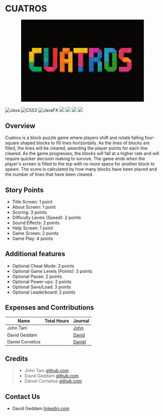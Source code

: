 # CUATROS

<p align="center">
<img src="title.png"
width="400">
</p>

  ![Java](https://img.shields.io/badge/java-%23ED8B00.svg?style=for-the-badge&logo=openjdk&logoColor=white) ![CSS3](https://img.shields.io/badge/css3-%231572B6.svg?style=for-the-badge&logo=css3&logoColor=white) ![JavaFX](https://img.shields.io/badge/javafx-%23FF0000.svg?style=for-the-badge&logo=javafx&logoColor=white) <img src="https://img.shields.io/badge/-HuggingFace-FDEE21?style=for-the-badge&logo=HuggingFace&logoColor=black" /> <img src="https://img.shields.io/badge/gradle-02303A?style=for-the-badge&logo=gradle&logoColor=white" /> <img src="https://img.shields.io/badge/Visual_Studio_Code-0078D4?style=for-the-badge&logo=visual%20studio%20code&logoColor=white" /> <img src="https://img.shields.io/badge/GIT-E44C30?style=for-the-badge&logo=git&logoColor=white" />  


## Overview

Cuatros is a block puzzle game where players shift and rotate falling four-square shaped blocks to fill lines horizontally. As the lines of blocks are filled, the lines will be cleared, awarding the player points for each line cleared. As the game progresses, the blocks will fall at a higher rate and will require quicker decision making to survive. The game ends when the player's screen is filled to the top with no more space for another block to spawn. The score is calculated by how many blocks have been placed and the number of lines that have been cleared.

## Story Points
- Title Screen: 1 point
- About Screen: 1 point
- Scoring: 3 points
- Difficulty Levels (Speed): 2 points
- Sound Effects: 2 points
- Help Screen: 1 point
- Game Screen: 2 points
- Game Play: 4 points

## Additional features
- Optional Cheat Mode: 3 points
- Optional Game Levels (Points): 3 points
- Optional Pause: 2 points
- Optional Power-ups: 2 points
- Optional Save/Load: 3 points
- Optional Leaderboard: 2 points

## Expenses and Contributions


|      Name          | Total Hours | Journal |
|--------------------|-------------|---------------              
|    John Tam        |             | [John](https://github.com/bjucps209/group-project-team-jd/wiki/Project-Journal#john-tam)|
|   David Geddam     |             | [David](https://github.com/bjucps209/group-project-team-jd/wiki/Project-Journal#david-geddam)|
|  Daniel Cornelius  |             | [Daniel](https://github.com/bjucps209/group-project-team-jd/wiki/Project-Journal#daniel-cornelius)|

## Credits

> + John Tam [github.com](https://github.com/badarshahzad)
> + David Geddam [github.com](https://github.com/dave21-py)
> + Daniel Cornelius [github.com](https://github.com/badarshahzad)

## Contact Us

+ David Geddam [linkedin.com](https://www.linkedin.com/in/david-geddam/)
